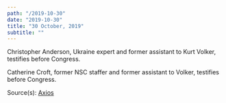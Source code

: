 ```yaml
---
path: "/2019-10-30"
date: "2019-10-30"
title: "30 October, 2019"
subtitle: ""
---
```


Christopher Anderson, Ukraine expert and former assistant to Kurt Volker, testifies before Congress.

Catherine Croft, former NSC staffer and former assistant to Volker, testifies before Congress.

<span class="sources">
Source(s): <a href="https://www.axios.com/house-democrats-impeachment-ukraine-who-is-testifying-0d2220d1-6fce-4adf-b026-f0bde0a6d6d6.html" target="_blank" rel="noopener noreferrer">Axios</a>
</span>